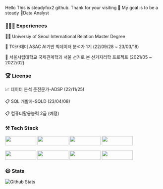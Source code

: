 
Hello This is steadyfox2 github. Thank for your visiting 👋 My goal is to be a steady 🤖Data Analyst



### 👩🏻‍💻 Experiences

🧑‍🎓 Universiy of Seoul International Relation Master Degree

🏫 T아카데미 ASAC AI기반 빅데이터 분석가 1기 (22/09/28 ~ 23/03/18)

🏫 서울시립대학교 국제관계학과 서울 선거로 본 선거지리학 프로젝트 (2021/05 ~ 2022/02)


### 🏆 License

📈 데이터 분석 준전문가-ADSP (22/11/25)

📋 SQL 개발자-SQLD (23/04/08)

📋 컴퓨터활용능력 2급 (예정)


### ⚒️ Tech Stack

<img src="https://img.shields.io/badge/Python-3766AB?style=plastic-square&logo=Python&logoColor=white" width="100" height="30"/> <img src="https://img.shields.io/badge/Numpy-013243?style=plastic-square&logo=Numpy&logoColor=yellow" width="100" height="30"/> <img src="https://img.shields.io/badge/Pandas-150458?style=plastic-square&logo=Pandas&logoColor=white" width="100" height="30"/> <img src="https://img.shields.io/badge/scikit-learn-F7931E?style=plastic-square&logo=scikit-learn&logoColor=white" width="100" height="30"/> 

<img src="https://img.shields.io/badge/MYSQL-4479A1?style=plastic-square&logo=MYSQL&logoColor=white" width="100" height="30"/> <img src="https://img.shields.io/badge/Tableau-E97627?style=plastic-square&logo=Tableau&logoColor=white" width="100" height="30"/> <img src="https://img.shields.io/badge/PyTorch-EE4C2C?style=plastic-square&logo=PyTorch&logoColor=white" width="100" height="30"/>
<img src="https://img.shields.io/badge/GitHub-181717?style=plastic-square&logo=GitHub&logoColor=white" width="100" height="30"/>


### 😄 Stats

![Github Stats](https://github-readme-stats.vercel.app/api?username=steadyfox2&theme=great-gatsby&show_icons=true)
